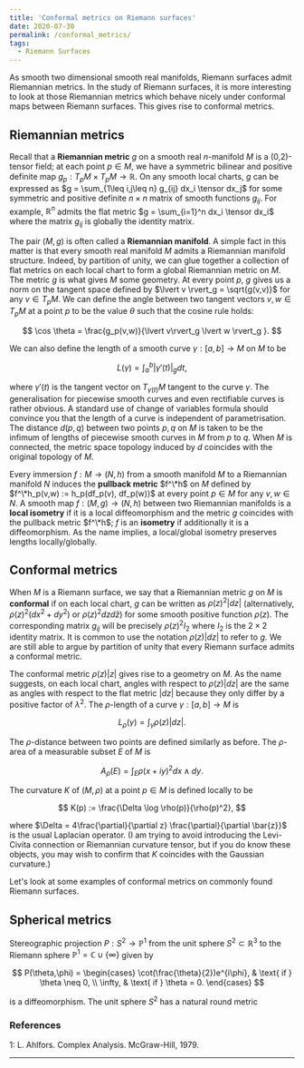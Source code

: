 ```yaml
---
title: 'Conformal metrics on Riemann surfaces'
date: 2020-07-30
permalink: /conformal_metrics/
tags:
  - Riemann Surfaces
---
```


As smooth two dimensional smooth real manifolds, Riemann surfaces admit Riemannian metrics. In the study of Riemann surfaces, it is more interesting to look at those Riemannian metrics which behave nicely under conformal maps between Riemann surfaces. This gives rise to conformal metrics.

## Riemannian metrics

Recall that a **Riemannian metric** $g$ on a smooth real $n$-manifold $M$ is a (0,2)-tensor field; at each point $p \in M$, we have a symmetric bilinear and positive definite map $g_p : T_p M \times T_p M \to \mathbb{R}$. On any smooth local charts, $g$ can be expressed as $g = \sum_{1\leq i,j\leq n} g_{ij} dx_i \tensor dx_j$ for some symmetric and positive definite $n \times n$ matrix of smooth functions $g_{ij}$. For example, $\mathbb{R}^n$ admits the flat metric $g = \sum_{i=1}^n dx_i \tensor dx_i$ where the matrix $g_{ij}$ is globally the identity matrix.

The pair $(M, g)$ is often called a **Riemannian manifold**. A simple fact in this matter is that every smooth real manifold $M$ admits a Riemannian manifold structure. Indeed, by partition of unity, we can glue together a collection of flat metrics on each local chart to form a global Riemannian metric on $M$. The metric $g$ is what gives $M$ some geometry. At every point $p$, $g$ gives us a norm on the tangent space defined by $\lvert v \rvert_g = \sqrt{g(v,v)}$ for any $v \in T_p M$. We can define the angle between two tangent vectors $v, w \in T_p M$ at a point $p$ to be the value $\theta$ such that the cosine rule holds:

$$
\cos \theta = \frac{g_p(v,w)}{\lvert v\rvert_g \lvert w \rvert_g }.
$$

We can also define the length of a smooth curve $\gamma : [a,b] \to M$ on $M$ to be

$$
L(\gamma) = \int_a^b \lvert \gamma'(t) \rvert_g dt,
$$

where $\gamma'(t)$ is the tangent vector on $T_{\gamma(t)}M$ tangent to the curve $\gamma$. The generalisation for piecewise smooth curves and even rectifiable curves is rather obvious. A standard use of change of variables formula should convince you that the length of a curve is independent of parametrisation. The distance $d(p,q)$ between two points $p,q$ on $M$ is taken to be the infimum of lengths of piecewise smooth curves in $M$ from $p$ to $q$. When $M$ is connected, the metric space topology induced by $d$ coincides with the original topology of $M$.

Every immersion $f: M \to (N,h)$ from a smooth manifold $M$ to a Riemannian manifold $N$ induces the **pullback metric** $f^\*h$ on $M$ defined by $f^\*h_p(v,w) := h_p(df_p(v), df_p(w))$ at every point $p \in M$ for any $v,w \in N$. A smooth map $f: (M, g) \to (N,h)$ between two Riemannian manifolds is a **local isometry** if it is a local diffeomorphism and the metric $g$ coincides with the pullback metric $f^\*h$; $f$ is an **isometry** if additionally it is a diffeomorphism. As the name implies, a local/global isometry preserves lengths locally/globally.

## Conformal metrics

When $M$ is a Riemann surface, we say that a Riemannian metric $g$ on $M$ is **conformal** if on each local chart, $g$ can be written as $\rho(z)^2 \lvert dz \rvert$ (alternatively, $\rho(z)^2 (dx^2 + dy^2)$ or $\rho(z)^2 dz d\bar{z}$) for some smooth positive function $\rho(z)$. The corresponding matrix $g_{ij}$ will be precisely $\rho(z)^2 I_2$ where $I_2$ is the $2 \times 2$ identity matrix. It is common to use the notation $\rho(z) |dz|$ to refer to $g$. We are still able to argue by partition of unity that every Riemann surface admits a conformal metric.

The conformal metric $\rho(z) |z|$ gives rise to a geometry on $M$. As the name suggests, on each local chart, angles with respect to $\rho(z) |dz|$ are the same as angles with respect to the flat metric $|dz|$ because they only differ by a positive factor of $\lambda^2$. The $\rho$-length of a curve $\gamma : [a,b] \to M$ is

$$
L_\rho(\gamma) = \int_\gamma \rho(z) |dz|.
$$

The $\rho$-distance between two points are defined similarly as before. The $\rho$-area of a measurable subset $E$ of $M$ is

$$
A_\rho(E) = \int_E \rho(x+iy)^2 dx \wedge dy.
$$

The curvature $K$ of $(M,\rho)$ at a point $p \in M$ is defined locally to be

$$
K(p) := \frac{\Delta \log \rho(p)}{\rho(p)^2},
$$

where $\Delta = 4\frac{\partial}{\partial z} \frac{\partial}{\partial \bar{z}}$ is the usual Laplacian operator. (I am trying to avoid introducing the Levi-Civita connection or Riemannian curvature tensor, but if you do know these objects, you may wish to confirm that $K$ coincides with the Gaussian curvature.)

Let's look at some examples of conformal metrics on commonly found Riemann surfaces.

## Spherical metrics

Stereographic projection $P : S^2 \to \mathbb{P}^1$ from the unit sphere $S^2 \subset \mathbb{R}^3$ to the Riemann sphere $\mathbb{P}^1 = \mathbb{C} \cup \{\infty\}$ given by

$$
P(\theta,\phi) = \begin{cases}
\cot(\frac{\theta}{2})e^{i\phi}, & \text{ if } \theta \neq 0, \\
\infty, & \text{ if } \theta = 0.
\end{cases}
$$

is a diffeomorphism. The unit sphere $S^2$ has a natural round metric

### References
<a name="fn1">1</a>: L. Ahlfors. Complex Analysis. McGraw-Hill, 1979.   

------
